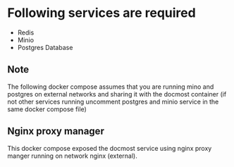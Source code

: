 

# Following services are required

- Redis
- Minio
- Postgres Database

## Note

The following docker compose assumes that you are running mino and postgres on external networks and sharing it with the docmost container
(if not other services running uncomment postgres and minio service in the same docker compose file)

## Nginx proxy manager

This docker compose exposed the docmost service using nginx proxy manger running on network nginx (external).